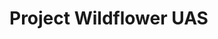 <!DOCTYPE HTML>
<html>
  <head>
    <meta charset="UTF-8">
  </head>
  <body>
    <h1 id="sectTitle"> Project Wildflower UAS </h1>
    <p> </p>
  </body>
</html>
